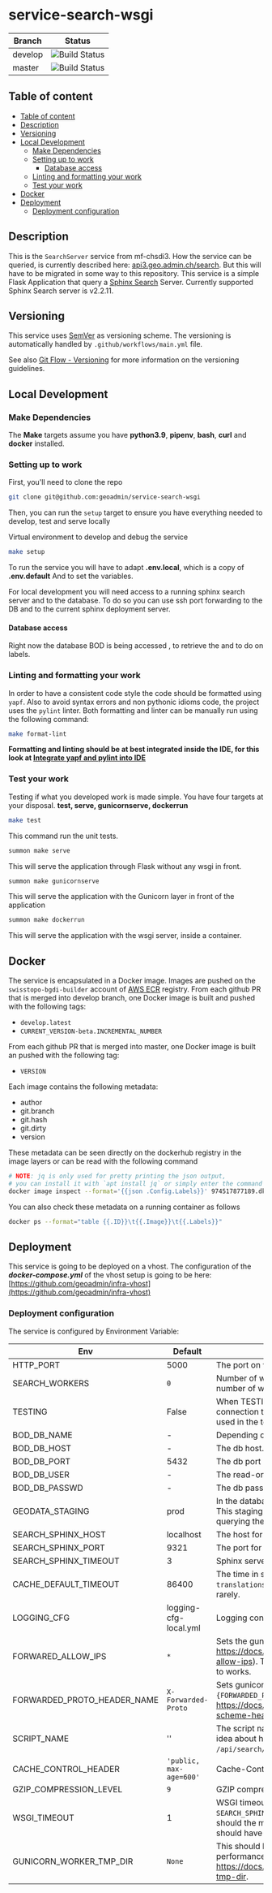 # service-search-wsgi

| Branch  | Status                                                                                                                                                                                                                                                                                                                      |
| ------- | --------------------------------------------------------------------------------------------------------------------------------------------------------------------------------------------------------------------------------------------------------------------------------------------------------------------------- |
| develop | ![Build Status](https://codebuild.eu-central-1.amazonaws.com/badges?uuid=eyJlbmNyeXB0ZWREYXRhIjoiTVQvYjI4bzM2elpSUGFEU2U0bnNtS29qbWJmS0dDVzIwVVpKZkdPVWloN2FLOE1LSnR3dnBVWVEyYnBkUFZ0T1IwTklUdkJTZEZYL015YVNrS21iQ0pVPSIsIml2UGFyYW1ldGVyU3BlYyI6ImJ5ajQwenNPdHVGbmVtQkYiLCJtYXRlcmlhbFNldFNlcmlhbCI6MX0%3D&branch=develop) |
| master  | ![Build Status](https://codebuild.eu-central-1.amazonaws.com/badges?uuid=eyJlbmNyeXB0ZWREYXRhIjoiTVQvYjI4bzM2elpSUGFEU2U0bnNtS29qbWJmS0dDVzIwVVpKZkdPVWloN2FLOE1LSnR3dnBVWVEyYnBkUFZ0T1IwTklUdkJTZEZYL015YVNrS21iQ0pVPSIsIml2UGFyYW1ldGVyU3BlYyI6ImJ5ajQwenNPdHVGbmVtQkYiLCJtYXRlcmlhbFNldFNlcmlhbCI6MX0%3D&branch=master)  |

## Table of content

- [Table of content](#table-of-content)
- [Description](#description)
- [Versioning](#versioning)
- [Local Development](#local-development)
  - [Make Dependencies](#make-dependencies)
  - [Setting up to work](#setting-up-to-work)
    - [Database access](#database-access)
  - [Linting and formatting your work](#linting-and-formatting-your-work)
  - [Test your work](#test-your-work)
- [Docker](#docker)
- [Deployment](#deployment)
  - [Deployment configuration](#deployment-configuration)

## Description

This is the `SearchServer` service from mf-chsdi3. How the service can be queried, is currently described here:
[api3.geo.admin.ch/search](https://api3.geo.admin.ch/services/sdiservices.html#search). But this will have to be migrated in some way to this repository. This service is a simple Flask Application that query a [Sphinx Search](http://sphinxsearch.com/docs/current.html) Server. Currently supported Sphinx Search server is v2.2.11.

## Versioning

This service uses [SemVer](https://semver.org/) as versioning scheme. The versioning is automatically handled by `.github/workflows/main.yml` file.

See also [Git Flow - Versioning](https://github.com/geoadmin/doc-guidelines/blob/master/GIT_FLOW.md#versioning) for more information on the versioning guidelines.

## Local Development

### Make Dependencies

The **Make** targets assume you have **python3.9**, **pipenv**, **bash**, **curl** and **docker** installed.

### Setting up to work

First, you'll need to clone the repo

```bash
git clone git@github.com:geoadmin/service-search-wsgi
```

Then, you can run the `setup` target to ensure you have everything needed to develop, test and serve locally

Virtual environment to develop and debug the service

```bash
make setup
```

To run the service you will have to adapt **.env.local**, which is a copy of **.env.default** And to set the variables.

For local development you will need access to a running sphinx search server and to the database. To do so you can use 
ssh port forwarding to the DB and to the current sphinx deployment server.

#### Database access

Right now the database BOD is being accessed , to retrieve the <topics> and to do <translations> on labels.

### Linting and formatting your work

In order to have a consistent code style the code should be formatted using `yapf`. Also to avoid syntax errors and non
pythonic idioms code, the project uses the `pylint` linter. Both formatting and linter can be manually run using the
following command:

```bash
make format-lint
```

**Formatting and linting should be at best integrated inside the IDE, for this look at
[Integrate yapf and pylint into IDE](https://github.com/geoadmin/doc-guidelines/blob/master/PYTHON.md#yapf-and-pylint-ide-integration)**

### Test your work

Testing if what you developed work is made simple. You have four targets at your disposal. **test, serve, gunicornserve, dockerrun**

```bash
make test
```

This command run the unit tests.

```bash
summon make serve
```

This will serve the application through Flask without any wsgi in front.

```bash
summon make gunicornserve
```

This will serve the application with the Gunicorn layer in front of the application

```bash
summon make dockerrun
```

This will serve the application with the wsgi server, inside a container.

## Docker

The service is encapsulated in a Docker image. Images are pushed on the `swisstopo-bgdi-builder` account of [AWS ECR](https://eu-central-1.console.aws.amazon.com/ecr/repositories?region=eu-central-1) registry. From each github PR that is merged into develop branch, one Docker image is built and pushed with the following tags:

- `develop.latest`
- `CURRENT_VERSION-beta.INCREMENTAL_NUMBER`

From each github PR that is merged into master, one Docker image is built an pushed with the following tag:

- `VERSION`

Each image contains the following metadata:

- author
- git.branch
- git.hash
- git.dirty
- version

These metadata can be seen directly on the dockerhub registry in the image layers or can be read with the following command

```bash
# NOTE: jq is only used for pretty printing the json output,
# you can install it with `apt install jq` or simply enter the command without it
docker image inspect --format='{{json .Config.Labels}}' 974517877189.dkr.ecr.eu-central-1.amazonaws.com/service-search-wsgi:develop.latest | jq
```

You can also check these metadata on a running container as follows

```bash
docker ps --format="table {{.ID}}\t{{.Image}}\t{{.Labels}}"
```

## Deployment

This service is going to be deployed on a vhost. The configuration of the ***docker-compose.yml*** of the vhost setup is going to be here:
[https://github.com/geoadmin/infra-vhost](https://github.com/geoadmin/infra-vhost)

### Deployment configuration

The service is configured by Environment Variable:

| Env                         | Default                 | Description                                                                                                                                                                                                           |
| --------------------------- | ----------------------- | --------------------------------------------------------------------------------------------------------------------------------------------------------------------------------------------------------------------- |
| HTTP_PORT                   | 5000                    | The port on which the service can be queried.                                                                                                                                                                         |
| SEARCH_WORKERS              | `0`                     | Number of workers. `0` or negative value means that the number of worker are computed from the number of cpu                                                                                                          |
| TESTING                     | False                   | When TESTING=True, the application does not need a db connection to retrieve a list of topics. A list with the topics used in the tests is being set.                                                                 |
| BOD_DB_NAME                 | -                       | Depending on the staging level usually                                                                                                                                                                                |
| BOD_DB_HOST                 | -                       | The db host.                                                                                                                                                                                                          |
| BOD_DB_PORT                 | 5432                    | The db port                                                                                                                                                                                                           |
| BOD_DB_USER                 | -                       | The read-only db user                                                                                                                                                                                                 |
| BOD_DB_PASSWD               | -                       | The db password.                                                                                                                                                                                                      |
| GEODATA_STAGING             | prod                    | In the database bod, a dataset itself has the attribute staging. This staging (dev, int and prod) is being filtered when querying the indexes.                                                                        |
| SEARCH_SPHINX_HOST          | localhost               | The host for sphinx search server.                                                                                                                                                                                    |
| SEARCH_SPHINX_PORT          | 9321                    | The port for sphinx search server.                                                                                                                                                                                    |
| SEARCH_SPHINX_TIMEOUT       | 3                       | Sphinx server timeout                                                                                                                                                                                                 |
| CACHE_DEFAULT_TIMEOUT       | 86400                   | The time in seconds in which the db queries for `topics` and `translations` will be cached. Default 24 hours, as changing rarely.                                                                                     |
| LOGGING_CFG                 | logging-cfg-local.yml   | Logging configuration file                                                                                                                                                                                            |
| FORWARED_ALLOW_IPS          | `*`                     | Sets the gunicorn `forwarded_allow_ips` (see https://docs.gunicorn.org/en/stable/settings.html#forwarded-allow-ips). This is required in order to `secure_scheme_headers` to works.                                   |
| FORWARDED_PROTO_HEADER_NAME | `X-Forwarded-Proto`     | Sets gunicorn `secure_scheme_headers` parameter to `{FORWARDED_PROTO_HEADER_NAME: 'https'}`, see https://docs.gunicorn.org/en/stable/settings.html#secure-scheme-headers.                                             |
| SCRIPT_NAME                 | ''                      | The script name. This will be used once, when we have an idea about how to query search-wsgi later on. F.ex. `/api/search/` f.ex. used by gunicorn (wsgi-server).                                                     |
| CACHE_CONTROL_HEADER        | `'public, max-age=600'` | Cache-Control header value for the search endpoint                                                                                                                                                                    |
| GZIP_COMPRESSION_LEVEL      | `9`                     | GZIP compression level                                                                                                                                                                                                |
| WSGI_TIMEOUT                | 1                       | WSGI timeout, note the final timout used is `SEARCH_SPHINX_TIMEOUT + WSGI_TIMEOUT`, so `WSGI_TIMEOUT` should the maximum amount of time that the WSGI app should have to handle the data received from sphinx server. |
| GUNICORN_WORKER_TMP_DIR     | `None`                  | This should be set to an tmpfs file system for better performance. See https://docs.gunicorn.org/en/stable/settings.html#worker-tmp-dir.                                                                              |
